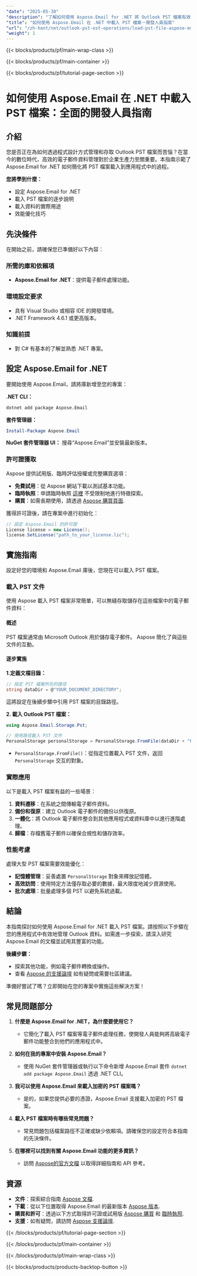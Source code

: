 ```yaml
---
"date": "2025-05-30"
"description": "了解如何使用 Aspose.Email for .NET 將 Outlook PST 檔案有效地載入到您的 .NET 應用程式中。本指南提供逐步說明和效能技巧。"
"title": "如何使用 Aspose.Email 在 .NET 中載入 PST 檔案－開發人員指南"
"url": "/zh-hant/net/outlook-pst-ost-operations/load-pst-file-aspose-email-net-guide/"
"weight": 1
---
```


{{< blocks/products/pf/main-wrap-class >}}

{{< blocks/products/pf/main-container >}}

{{< blocks/products/pf/tutorial-page-section >}}
# 如何使用 Aspose.Email 在 .NET 中載入 PST 檔案：全面的開發人員指南

## 介紹

您是否正在為如何透過程式設計方式管理和存取 Outlook PST 檔案而苦惱？在當今的數位時代，高效的電子郵件資料管理對於企業生產力至關重要。本指南示範了 Aspose.Email for .NET 如何簡化將 PST 檔案載入到應用程式中的過程。

**您將學到什麼：**
- 設定 Aspose.Email for .NET
- 載入 PST 檔案的逐步說明
- 載入資料的實際用途
- 效能優化技巧

## 先決條件

在開始之前，請確保您已準備好以下內容：

### 所需的庫和依賴項
- **Aspose.Email for .NET**：提供電子郵件處理功能。
  
### 環境設定要求
- 具有 Visual Studio 或相容 IDE 的開發環境。
- .NET Framework 4.6.1 或更高版本。

### 知識前提
- 對 C# 有基本的了解並熟悉 .NET 專案。

## 設定 Aspose.Email for .NET

要開始使用 Aspose.Email，請將庫新增至您的專案：

**.NET CLI：**
```bash
dotnet add package Aspose.Email
```

**套件管理器：**
```powershell
Install-Package Aspose.Email
```

**NuGet 套件管理器 UI：**
搜尋“Aspose.Email”並安裝最新版本。

### 許可證獲取

Aspose 提供試用版、臨時評估授權或完整購買選項：
- **免費試用**：從 Aspose 網站下載以測試基本功能。
- **臨時執照**：申請臨時執照 [這裡](https://purchase.aspose.com/temporary-license/) 不受限制地進行特徵探索。
- **購買**：如需長期使用，請透過 [Aspose 購買頁面](https://purchase。aspose.com/buy).

獲得許可證後，請在專案中進行初始化：
```csharp
// 設定 Aspose.Email 的許可證
License license = new License();
license.SetLicense("path_to_your_license.lic");
```

## 實施指南

設定好您的環境和 Aspose.Email 庫後，您現在可以載入 PST 檔案。

### 載入 PST 文件

使用 Aspose 載入 PST 檔案非常簡單，可以無縫存取儲存在這些檔案中的電子郵件資料：

#### 概述

PST 檔案通常由 Microsoft Outlook 用於儲存電子郵件。 Aspose 簡化了與這些文件的互動。

#### 逐步實施

**1.定義文檔目錄：**
```csharp
// 指定 PST 檔案所在的路徑
string dataDir = @"YOUR_DOCUMENT_DIRECTORY";
```
這將設定在後續步驟中引用 PST 檔案的目錄路徑。

**2. 載入 Outlook PST 檔案：**
```csharp
using Aspose.Email.Storage.Pst;

// 使用路徑載入 PST 文件
PersonalStorage personalStorage = PersonalStorage.FromFile(dataDir + "PersonalStorage.pst");
```
- `PersonalStorage.FromFile()`：從指定位置載入 PST 文件，返回 `PersonalStorage` 交互的對象。

### 實際應用

以下是載入 PST 檔案有益的一些場景：
1. **資料遷移**：在系統之間傳輸電子郵件資料。
2. **備份和復原**：建立 Outlook 電子郵件的備份以供復原。
3. **一體化**：將 Outlook 電子郵件整合到其他應用程式或資料庫中以進行進階處理。
4. **歸檔**：存檔舊電子郵件以確保合規性和儲存效率。

### 性能考慮

處理大型 PST 檔案需要效能優化：
- **記憶體管理**：妥善處置 `PersonalStorage` 對象來釋放記憶體。
- **高效訪問**：使用特定方法僅存取必要的數據，最大限度地減少資源使用。
- **批次處理**：批量處理多個 PST 以避免系統過載。

## 結論

本指南探討如何使用 Aspose.Email for .NET 載入 PST 檔案。請按照以下步驟在您的應用程式中有效地管理 Outlook 資料。如需進一步探索，請深入研究 Aspose.Email 的文檔並試用其豐富的功能。

**後續步驟：**
- 探索其他功能，例如電子郵件轉換或操作。
- 查看 [Aspose 的支援論壇](https://forum.aspose.com/c/email/10) 如有疑問或需要社區建議。

準備好嘗試了嗎？立即開始在您的專案中實施這些解決方案！

## 常見問題部分

1. **什麼是 Aspose.Email for .NET，為什麼要使用它？**
   - 它簡化了載入 PST 檔案等電子郵件處理任務，使開發人員能夠將高級電子郵件功能整合到他們的應用程式中。

2. **如何在我的專案中安裝 Aspose.Email？**
   - 使用 NuGet 套件管理器或執行以下命令新增 Aspose.Email 套件 `dotnet add package Aspose.Email` 透過 .NET CLI。

3. **我可以使用 Aspose.Email 來載入加密的 PST 檔案嗎？**
   - 是的，如果您提供必要的憑證，Aspose.Email 支援載入加密的 PST 檔案。

4. **載入 PST 檔案時有哪些常見問題？**
   - 常見問題包括檔案路徑不正確或缺少依賴項。請確保您的設定符合本指南的先決條件。

5. **在哪裡可以找到有關 Aspose.Email 功能的更多資訊？**
   - 訪問 [Aspose的官方文檔](https://reference.aspose.com/email/net/) 以取得詳細指南和 API 參考。

## 資源
- **文件**：探索綜合指南 [Aspose 文檔](https://reference。aspose.com/email/net/).
- **下載**：從以下位置取得 Aspose.Email 的最新版本 [Aspose 版本](https://releases。aspose.com/email/net/).
- **購買和許可**：透過以下方式取得許可證或試用版 [Aspose 購買](https://purchase.aspose.com/buy) 和 [臨時執照](https://purchase。aspose.com/temporary-license/).
- **支援**：如有疑問，請訪問 [Aspose 支援論壇](https://forum。aspose.com/c/email/10).

{{< /blocks/products/pf/tutorial-page-section >}}

{{< /blocks/products/pf/main-container >}}

{{< /blocks/products/pf/main-wrap-class >}}

{{< blocks/products/products-backtop-button >}}